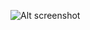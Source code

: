 ![Alt screenshot](https://cloud.githubusercontent.com/assets/757408/4746915/e2e8f6ec-5a51-11e4-9d51-638edde1993a.png)
